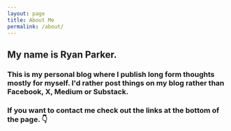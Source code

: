 ```yaml
---
layout: page
title: About Me
permalink: /about/
---
```


## My name is Ryan Parker. 
### This is my personal blog where I publish long form thoughts mostly for myself. I'd rather post things on my blog rather than Facebook, X, Medium or Substack. 
### If you want to contact me check out the links at the bottom of the page. 👇
